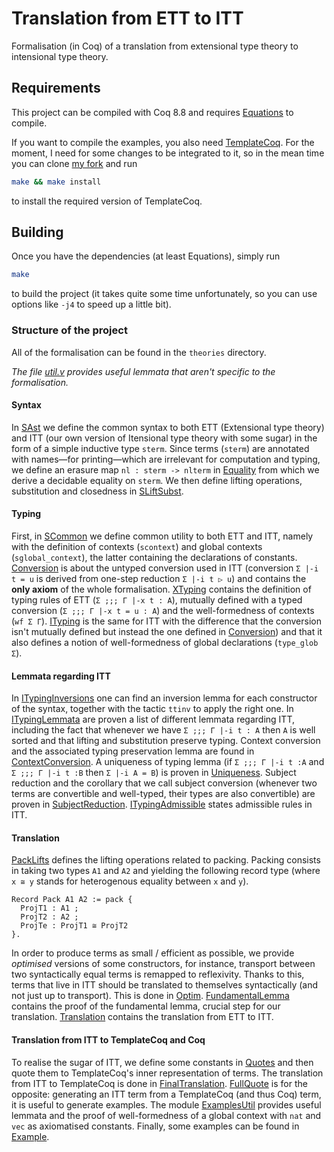 # Translation from ETT to ITT

Formalisation (in Coq) of a translation from extensional type theory
to intensional type theory.

## Requirements

This project can be compiled with Coq 8.8 and requires
[Equations](http://mattam82.github.io/Coq-Equations/) to compile.

If you want to compile the examples, you also need 
[TemplateCoq](https://github.com/Template-Coq/template-coq).
For the moment, I need for some changes to be integrated to it, so in
the mean time you can clone
[my fork](https://github.com/TheoWinterhalter/template-coq/tree/univ-fix)
and run
```bash
make && make install
```
to install the required version of TemplateCoq.

## Building

Once you have the dependencies (at least Equations), simply run
```bash
make
```
to build the project (it takes quite some time unfortunately, so you
can use options like `-j4` to speed up a little bit).


### Structure of the project

All of the formalisation can be found in the `theories` directory.

*The file [util.v](https://github.com/TheoWinterhalter/ett-to-itt/blob/master/theories/util.v)
provides useful lemmata that aren't specific to the formalisation.*

#### Syntax

In [SAst](https://github.com/TheoWinterhalter/ett-to-itt/blob/master/theories/SAst.v)
we define the common syntax to both ETT (Extensional type theory) and ITT (our own version of Itensional
type theory with some sugar) in the form of a simple inductive type `sterm`.
Since terms (`sterm`) are annotated with names—for printing—which are
irrelevant for computation and typing, we define an erasure map `nl : sterm -> nlterm`
in [Equality](https://github.com/TheoWinterhalter/ett-to-itt/blob/master/theories/Equality.v)
from which we derive a decidable equality on `sterm`.
We then define lifting operations, substitution and closedness in
[SLiftSubst](https://github.com/TheoWinterhalter/ett-to-itt/blob/master/theories/SLiftSubst.v).

#### Typing

First, in [SCommon](https://github.com/TheoWinterhalter/ett-to-itt/blob/master/theories/SCommon.v)
we define common utility to both ETT and ITT, namely with the definition of contexts (`scontext`) and global
contexts (`sglobal_context`), the latter containing the declarations of constants.
[Conversion](https://github.com/TheoWinterhalter/ett-to-itt/blob/master/theories/Conversion.v)
is about the untyped conversion used in ITT (conversion `Σ |-i t = u` is derived from one-step reduction
`Σ |-i t ▷ u`) and contains the **only axiom** of the whole formalisation.
[XTyping](https://github.com/TheoWinterhalter/ett-to-itt/blob/master/theories/XTyping.v)
contains the definition of typing rules of ETT (`Σ ;;; Γ |-x t : A`), mutually defined with a typed
conversion (`Σ ;;; Γ |-x t = u : A`) and the well-formedness of contexts (`wf Σ Γ`).
[ITyping](https://github.com/TheoWinterhalter/ett-to-itt/blob/master/theories/ITyping.v)
is the same for ITT with the difference that the conversion isn't mutually defined but instead the
one defined in [Conversion](https://github.com/TheoWinterhalter/ett-to-itt/blob/master/theories/Conversion.v))
and that it also defines a notion of well-formedness of global declarations (`type_glob Σ`).

#### Lemmata regarding ITT

In [ITypingInversions](https://github.com/TheoWinterhalter/ett-to-itt/blob/master/theories/ITypingInversions.v)
one can find an inversion lemma for each constructor of the syntax, together with the tactic `ttinv`
to apply the right one.
In [ITypingLemmata](https://github.com/TheoWinterhalter/ett-to-itt/blob/master/theories/ITypingLemmata.v)
are proven a list of different lemmata regarding ITT, including the fact that whenever we have
`Σ ;;; Γ |-i t : A` then `A` is well sorted and that lifting and substitution preserve typing.
Context conversion and the associated typing preservation lemma are found in
[ContextConversion](https://github.com/TheoWinterhalter/ett-to-itt/blob/master/theories/ContextConversion.v).
A uniqueness of typing lemma (if `Σ ;;; Γ |-i t :A` and `Σ ;;; Γ |-i t :B` then `Σ |-i A = B`) is proven in
[Uniqueness](https://github.com/TheoWinterhalter/ett-to-itt/blob/master/theories/Uniqueness.v).
Subject reduction and the corollary that we call subject conversion (whenever two terms are convertible
and well-typed, their types are also convertible) are proven in
[SubjectReduction](https://github.com/TheoWinterhalter/ett-to-itt/blob/master/theories/SubjectReduction.v).
[ITypingAdmissible](https://github.com/TheoWinterhalter/ett-to-itt/blob/master/theories/ITypingAdmissible.v)
states admissible rules in ITT.

#### Translation

[PackLifts](https://github.com/TheoWinterhalter/ett-to-itt/blob/master/theories/PackLifts.v)
defines the lifting operations related to packing. Packing consists in taking two types `A1` and `A2`
and yielding the following record type (where `x ≅ y` stands for heterogenous equality between `x` and `y`).
```coq
Record Pack A1 A2 := pack {
  ProjT1 : A1 ;
  ProjT2 : A2 ;
  ProjTe : ProjT1 ≅ ProjT2
}.
```
In order to produce terms as small / efficient as possible, we provide
*optimised* versions of some constructors, for instance, transport
between two syntactically equal terms is remapped to
reflexivity. Thanks to this, terms that live in ITT should be
translated to themselves syntactically (and not just up to transport).
This is done in
[Optim](https://github.com/TheoWinterhalter/ett-to-itt/blob/master/theories/Optim.v).
[FundamentalLemma](https://github.com/TheoWinterhalter/ett-to-itt/blob/master/theories/FundamentalLemma.v)
contains the proof of the fundamental lemma, crucial step for our translation.
[Translation](https://github.com/TheoWinterhalter/ett-to-itt/blob/master/theories/Translation.v)
contains the translation from ETT to ITT.

#### Translation from ITT to TemplateCoq and Coq

To realise the sugar of ITT, we define some constants in
[Quotes](https://github.com/TheoWinterhalter/ett-to-itt/blob/master/theories/Quotes.v)
and then quote them to TemplateCoq's inner representation of terms.
The translation from ITT to TemplateCoq is done in
[FinalTranslation](https://github.com/TheoWinterhalter/ett-to-itt/blob/master/theories/FinalTranslation.v).
[FullQuote](https://github.com/TheoWinterhalter/ett-to-itt/blob/master/theories/FullQuoten.v)
is for the opposite: generating an ITT term from a TemplateCoq (and
thus Coq) term, it is useful to generate examples.
The module [ExamplesUtil](https://github.com/TheoWinterhalter/ett-to-itt/blob/master/theories/ExamplesUtil.v)
provides useful lemmata and the proof of well-formedness of a global
context with `nat` and `vec` as axiomatised constants.
Finally, some examples can be found in
[Example](https://github.com/TheoWinterhalter/ett-to-itt/blob/master/theories/Example.v).
